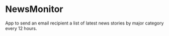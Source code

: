 # NewsMonitor
App to send an email recipient a list of latest news stories by major category every 12 hours. 

